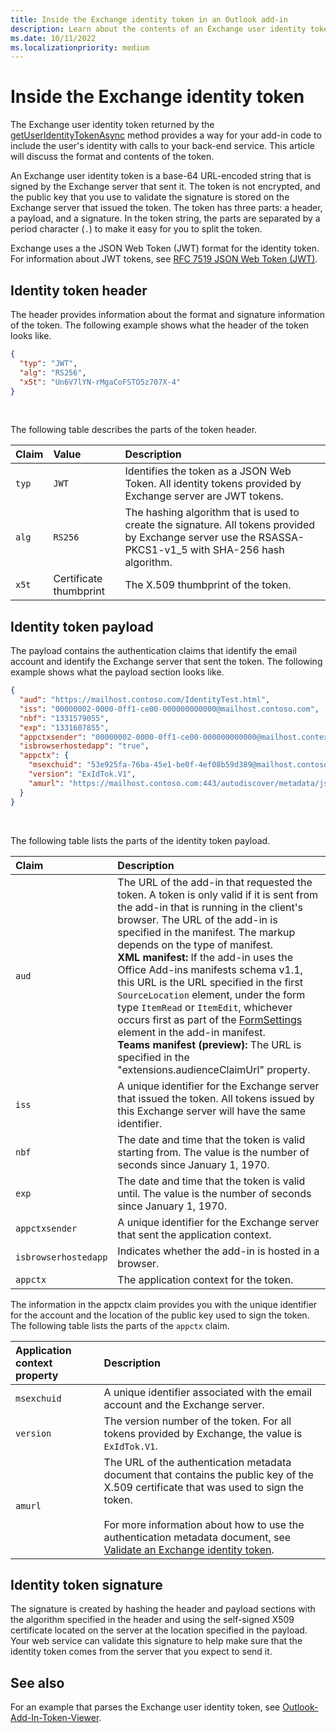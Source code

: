 ```yaml
---
title: Inside the Exchange identity token in an Outlook add-in
description: Learn about the contents of an Exchange user identity token generated from an Outlook add-in.
ms.date: 10/11/2022
ms.localizationpriority: medium
---
```


# Inside the Exchange identity token

The Exchange user identity token returned by the [getUserIdentityTokenAsync](/javascript/api/requirement-sets/outlook/preview-requirement-set/office.context.mailbox#methods) method provides a way for your add-in code to include the user's identity with calls to your back-end service. This article will discuss the format and contents of the token.

An Exchange user identity token is a base-64 URL-encoded string that is signed by the Exchange server that sent it. The token is not encrypted, and the public key that you use to validate the signature is stored on the Exchange server that issued the token. The token has three parts: a header, a payload, and a signature. In the token string, the parts are separated by a period character (`.`) to make it easy for you to split the token.

Exchange uses a the JSON Web Token (JWT) format for the identity token. For information about JWT tokens, see [RFC 7519 JSON Web Token (JWT)](https://www.rfc-editor.org/rfc/rfc7519.txt).

## Identity token header

The header provides information about the format and signature information of the token. The following example shows what the header of the token looks like.

```JSON
{
  "typ": "JWT",
  "alg": "RS256",
  "x5t": "Un6V7lYN-rMgaCoFSTO5z707X-4"
}
```

<br/>
 
The following table describes the parts of the token header.

| Claim | Value | Description |
|:-----|:-----|:-----|
| `typ` | `JWT` | Identifies the token as a JSON Web Token. All identity tokens provided by Exchange server are JWT tokens. |
| `alg` | `RS256` | The hashing algorithm that is used to create the signature. All tokens provided by Exchange server use the RSASSA-PKCS1-v1_5 with SHA-256 hash algorithm. |
| `x5t` | Certificate thumbprint | The X.509 thumbprint of the token. |

## Identity token payload

The payload contains the authentication claims that identify the email account and identify the Exchange server that sent the token. The following example shows what the payload section looks like.

```JSON
{ 
  "aud": "https://mailhost.contoso.com/IdentityTest.html", 
  "iss": "00000002-0000-0ff1-ce00-000000000000@mailhost.contoso.com", 
  "nbf": "1331579055", 
  "exp": "1331607855", 
  "appctxsender": "00000002-0000-0ff1-ce00-000000000000@mailhost.context.com",
  "isbrowserhostedapp": "true",
  "appctx": { 
    "msexchuid": "53e925fa-76ba-45e1-be0f-4ef08b59d389@mailhost.contoso.com",
    "version": "ExIdTok.V1",
    "amurl": "https://mailhost.contoso.com:443/autodiscover/metadata/json/1"
  } 
}
```

<br/>
 
The following table lists the parts of the identity token payload.

| Claim | Description |
|:-----|:-----|
| `aud` | The URL of the add-in that requested the token. A token is only valid if it is sent from the add-in that is running in the client's browser. The URL of the add-in is specified in the manifest. The markup depends on the type of manifest.</br>**XML manifest:** If the add-in uses the Office Add-ins manifests schema v1.1, this URL is the URL specified in the first `SourceLocation` element, under the form type `ItemRead` or `ItemEdit`, whichever occurs first as part of the [FormSettings](/javascript/api/manifest/formsettings) element in the add-in manifest.</br>**Teams manifest (preview):** The URL is specified in the "extensions.audienceClaimUrl" property. |
| `iss` | A unique identifier for the Exchange server that issued the token. All tokens issued by this Exchange server will have the same identifier. |
| `nbf` | The date and time that the token is valid starting from. The value is the number of seconds since January 1, 1970. |
| `exp` | The date and time that the token is valid until. The value is the number of seconds since January 1, 1970. |
| `appctxsender` | A unique identifier for the Exchange server that sent the application context. |
| `isbrowserhostedapp` | Indicates whether the add-in is hosted in a browser. |
| `appctx` | The application context for the token. |

The information in the appctx claim provides you with the unique identifier for the account and the location of the public key used to sign the token. The following table lists the parts of the `appctx` claim.

| Application context property | Description |
|:-----|:-----|
| `msexchuid` | A unique identifier associated with the email account and the Exchange server. |
| `version` | The version number of the token. For all tokens provided by Exchange, the value is `ExIdTok.V1`. |
| `amurl` | The URL of the authentication metadata document that contains the public key of the X.509 certificate that was used to sign the token.<br/><br/>For more information about how to use the authentication metadata document, see [Validate an Exchange identity token](validate-an-identity-token.md). |

## Identity token signature

The signature is created by hashing the header and payload sections with the algorithm specified in the header and using the self-signed X509 certificate located on the server at the location specified in the payload. Your web service can validate this signature to help make sure that the identity token comes from the server that you expect to send it.

## See also

For an example that parses the Exchange user identity token, see [Outlook-Add-In-Token-Viewer](https://github.com/OfficeDev/Outlook-Add-In-Token-Viewer).

